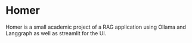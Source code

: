 # Homer
Homer is a small academic project of a RAG application using Ollama and Langgraph as well as streamlit for the UI.
